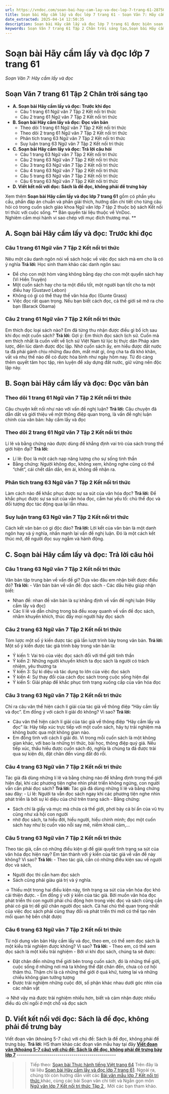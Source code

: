 ```yaml
---
url: https://vndoc.com/soan-bai-hay-cam-lay-va-doc-lop-7-trang-61-287507
title: Soạn bài Hãy cầm lấy và đọc lớp 7 trang 61 - Soạn Văn 7: Hãy cầm lấy và đọc - VnDoc.com
date_extracted: 2025-04-14 12:50:35
description: Soạn bài Hãy cầm lấy và đọc lớp 7 trang 61 được biên soạn nhằm giúp các em HS đạt kết quả tốt trong quá trình làm bài tập và học tập môn Ngữ văn lớp 7 sách Kết nối tri thức.
keywords: Soạn Văn 7 trang 61 Tập 2 Chân trời sáng tạo,Soạn bài Hãy cầm lấy và đọc lớp 7 trang 61,soạn bài Hãy cầm lấy và đọc,soạn Hãy cầm lấy và đọc,soạn văn 7 Hãy cầm lấy và đọc,soạn bài Hãy cầm lấy và đọc lớp 7,soạn bài Hãy cầm lấy và đọc trang 61,Hãy cầm lấy và đọc,Hãy cầm lấy và đọc lớp 7,Hãy cầm lấy và đọc trang 61,Hãy cầm lấy và đọc huỳnh như phương,soạn ngữ văn 7 Hãy cầm lấy và đọc
---
```


# Soạn bài Hãy cầm lấy và đọc lớp 7 trang 61
 _Soạn Văn 7: Hãy cầm lấy và đọc_
## **Soạn Văn 7 trang 61 Tập 2 Chân trời sáng tạo**
  * **A. Soạn bài Hãy cầm lấy và đọc: Trước khi đọc**
    * Câu 1 trang 61 Ngữ văn 7 Tập 2 Kết nối tri thức
    * Câu 2 trang 61 Ngữ văn 7 Tập 2 Kết nối tri thức
  * **B. Soạn bài Hãy cầm lấy và đọc: Đọc văn bản**
    * Theo dõi 1 trang 61 Ngữ văn 7 Tập 2 Kết nối tri thức
    * Theo dõi 2 trang 61 Ngữ văn 7 Tập 2 Kết nối tri thức
    * Phân tích trang 63 Ngữ văn 7 Tập 2 Kết nối tri thức
    * Suy luận trang 63 Ngữ văn 7 Tập 2 Kết nối tri thức
  * **C. Soạn bài Hãy cầm lấy và đọc: Trả lời câu hỏi**
    * Câu 1 trang 63 Ngữ văn 7 Tập 2 Kết nối tri thức
    * Câu 2 trang 63 Ngữ văn 7 Tập 2 Kết nối tri thức
    * Câu 3 trang 63 Ngữ văn 7 Tập 2 Kết nối tri thức
    * Câu 4 trang 63 Ngữ văn 7 Tập 2 Kết nối tri thức
    * Câu 5 trang 63 Ngữ văn 7 Tập 2 Kết nối tri thức
    * Câu 6 trang 63 Ngữ văn 7 Tập 2 Kết nối tri thức
  * **D. Viết kết nối với đọc: Sách là để đọc, không phải để trưng bày**

Xem thêm
**Soạn bài Hãy cầm lấy và đọc lớp 7 trang 61** gồm có phần yêu cầu, phần đáp án chuẩn và phần giải thích, hướng dẫn chi tiết cho từng câu hỏi có trong cuốn  sách giáo khoa Ngữ văn lớp 7 tập 2 thuộc bộ sách Kết nối tri thức với cuộc sống.
** Bản quyền tài liệu thuộc về VnDoc.   
Nghiêm cấm mọi hành vi sao chép với mục đích thương mại. **
## **A. Soạn bài Hãy cầm lấy và đọc: Trước khi đọc**
### Câu 1 trang 61 Ngữ văn 7 Tập 2 Kết nối tri thức
Nêu một câu danh ngôn nói về  sách hoặc về việc đọc sách mà em cho là có ý nghĩa
**Trả lời:**
Học sinh tham khảo các danh ngôn sau:
  * Để cho con một hòm vàng không bằng dạy cho con một quyển sách hay \(Vi Hiền Truyện\)
  * Một cuốn sách hay cho ta một điều tốt, một người bạn tốt cho ta một điều hay \(Gustavơ Lebon\)
  * Không có gì có thể thay thế văn hóa đọc \(Gunte Grass\)
  * Việc đọc rất quan trọng. Nếu bạn biết cách đọc, cả thế giới sẽ mở ra cho bạn \(Barack Obama\)

### Câu 2 trang 61 Ngữ văn 7 Tập 2 Kết nối tri thức
Em thích đọc loại sách nào? Em đã từng thu nhận được điều gì bổ ích sau khi đọc một cuốn sách?
**Trả lời:**
Gợi ý: Em thích đọc sách lịch sử. Cuốn mà em thích nhất là cuốn viết về lịch sử Việt Nam từ lúc bị thực dân Pháp xâm lược, đến lúc dành được độc lập. Nhờ cuốn sách ấy, em hiểu được đất nước ta đã phải gánh chịu những đau đơn, mất mát gì, ông cha ta đã khó khăn, vất vả như thế nào để có được hòa bình như ngày hôm nay. Từ đó càng thêm quyết tâm học tập, rèn luyện để xây dựng đất nước, giữ vừng nền độc lập này.
## **B. Soạn bài Hãy cầm lấy và đọc: Đọc văn bản**
### Theo dõi 1 trang 61 Ngữ văn 7 Tập 2 Kết nối tri thức
Câu chuyện kết nối như nào với vấn đề nghị luận?
**Trả lời:**
Câu chuyện đã dẫn dắt và giới thiệu về một thông điệp quan trọng, là vấn đề nghị luận chính của văn bản: hãy cầm lấy và đọc
### Theo dõi 2 trang 61 Ngữ văn 7 Tập 2 Kết nối tri thức
Lí lẽ và bằng chứng nào được dùng để khẳng định vai trò của sách trong thế giới hiện đại?
**Trả lời:**
  * Lí lẽ: Đọc là một cách nạp năng lượng cho sự sống tinh thần
  * Bằng chứng: Người không đọc, không xem, không nghe cũng có thể “chết”, cái chết dần dần, êm ái, không dễ nhận ra.

### Phân tích trang 63 Ngữ văn 7 Tập 2 Kết nối tri thức
Làm cách nào để khắc phục được sự sa sút của văn hóa đọc?
**Trả lời:**
Để khắc phục được sự sa sút của văn hóa đọc, cầm hai yếu tố: chủ thể đọc và đối tượng đọc tác động qua lại lẫn nhau.
### Suy luận trang 63 Ngữ văn 7 Tập 2 Kết nối tri thức
Cách kết văn bản có gì độc đáo?
**Trả lời:**
Lời kết của văn bản là một danh ngôn hay và ý nghĩa, nhấn mạnh lại vấn đề nghị luận. Đó là một cách kết thúc mở, để người đọc suy ngẫm và hành động.
## **C. Soạn bài Hãy cầm lấy và đọc: Trả lời câu hỏi**
### Câu 1 trang 63 Ngữ văn 7 Tập 2 Kết nối tri thức
Văn bản tập trung bàn về vấn đề gì? Dựa vào đâu em nhận biết được điều đó?
**Trả lời:**
\- Văn bản bàn về vấn đề: đọc  sách
\- Các dấu hiệu giúp nhận biết:
  * Nhan đề: nhan đề văn bản là sự khẳng định về vấn đề nghị luận \(Hãy cầm lấy và đọc\)
  * Các lí lẽ và dẫn chứng trong bà đều xoay quanh về vấn đề đọc sách, nhằm khuyến khích, thúc đẩy mọi người hãy đọc sách

### Câu 2 trang 63 Ngữ văn 7 Tập 2 Kết nối tri thức
Tóm lược một số ý kiến được tác giả lần lượt trình bày trong văn bản.
**Trả lời:**
Một số ý kiến được tác giả trình bày trong văn bản là:
  * Ý kiến 1: Vai trò của việc đọc sách đối với thế giới tinh thần
  * Ý kiến 2: Những người khuyến khích ta đọc sách là người có trách nhiệm, yêu thương ta
  * Ý kiến 3: Sự kì diệu và tác dụng to lớn của việc đọc sách
  * Ý kiến 4: Sự thay đổi của cách đọc sách trong cuộc sống hiện đại
  * Ý kiến 5: Giải pháp để khắc phục tình trạng xuống cấp của văn hóa đọc

### Câu 3 trang 63 Ngữ văn 7 Tập 2 Kết nối tri thức
Chỉ ra câu văn thể hiện cách lí giải của tác giả về thông điệp “Hãy cầm lấy và đọc”. Em đồng ý với cách lí giải đó không? Vì sao?
**Trả lời:**
  * Câu văn thể hiện cách lí giải của tác giả về thông điệp “Hãy cầm lấy và đọc” là: Hãy tiếp xúc trực tiếp với một cuốn sách, hãy tự trải nghiệm mà không bước qua một không gian nào.
  * Em đồng tình với cách lí giải đó. Vì trong mỗi cuốn sách là một không gian khác, với bao la những tri thức, bài học, thông điệp quý giá. Nếu tiếp xúc, thấu hiểu được cuốn sách đó, nghĩa là chúng ta đã được trải qua sự kiện đó, đặt chân đến vùng đất đó rồi.

### Câu 4 trang 63 Ngữ văn 7 Tập 2 Kết nối tri thức
Tác giả đã dùng những lí lẽ và bằng chứng nào để khẳng định trong thế giới hiện đại, khi các phương tiện nghe nhìn phát triển không ngừng, con người vẫn cần phải đọc  sách?
**Trả lời:**
Tác giả đã dùng những lí lẽ và bằng chứng sau đây:
\- Lí lẽ: Người ta vẫn đọc sách ngay khi các phương tiện nghe nhìn phát triển là bởi sự kì diệu của chữ trên trang sách
\- Bằng chứng:
  * Sách chỉ là giấy và mực mà chứa cả thế giới, phơi bày cả bí ẩn của vũ trụ cũng như xã hội con người
  * nhờ đọc sách, ta hiểu đời, hiểu người, hiểu chính mình; đọc một cuốn sách hay như bị cuốn vào nỗi say mê, niềm khoái cảm,...

### Câu 5 trang 63 Ngữ văn 7 Tập 2 Kết nối tri thức
Theo tác giả, cần có những điều kiện gì để giải quyết tình trạng sa sút của văn hóa đọc hiện nay? Em tán thành với ý kiến của tác giả về vấn đề này không? Vì sao?
**Trả lời:**
\- Theo tác giả, cần có những điều kiện sau về người đọc và sách,
  * Người đọc thì cần ham đọc  sách
  * Sách cũng phải giàu giá trị và ý nghĩa.

→ Thiếu một trong hai điều kiện này, tình trạng sa sút của văn hóa đọc khó cải thiện được.
\- Em đồng ý với ý kiến của tác giả. Bởi muốn văn hóa đọc phát triển thì con người phải chủ động hơn trong việc đọc và sách cũng cần phải có giá trị dể giữ chân người đọc sách. Cả hai chủ thể quan trọng nhất của việc đọc sách phải cùng thay đổi và phát triển thì mới có thể tạo nên mối quan hệ bền chặt được
### Câu 6 trang 63 Ngữ văn 7 Tập 2 Kết nối tri thức
Từ nội dung văn bản Hãy cầm lấy và đọc, theo em, có thể xem đọc sách là một kiểu trải nghiệm được không? Vì sao?
**Trả lời:**
\- Theo em, có thể xem đọc sách là một kiểu trải nghiệm
\- Bởi vì khi đọc sách, chúng ta sẽ được:
  * Đặt chân đến những thế giới bên trong cuốn sách, đó là những thế giới, cuộc sống ở những nơi mà ta không thể đặt chân đến, chưa có cơ hội thăm thú. Thậm chí là cả những thế giới ở quá khứ, tương lai và những chiều không gian tưởng tượng
  * Được trải nghiệm những cuộc đời, số phận khác nhau dưới góc nhìn của các nhân vật

→ Nhờ vậy mà được trải nghiệm nhiều hơn, biết và cảm nhận được nhiều điều dù chỉ ngồi ở một chỗ và đọc sách
## **D. Viết kết nối với đọc: Sách là để đọc, không phải để trưng bày**
Viết đoạn văn \(khoảng 5-7 câu\) với chủ đề: Sách là để đọc, không phải để trưng bày.
**Trả lời:**
HS tham khảo các đoạn văn mẫu hay tại đây [**Viết đoạn văn \(khoảng 5-7 câu\) với chủ đề: Sách là để đọc, không phải để trưng bày lớp 7**](<https://vndoc.com/viet-doan-van-voi-chu-de-sach-la-de-doc-khong-phai-de-trung-bay-289697>)
\-------------------------------------------------
>> Tiếp theo: [Soạn bài Thực hành tiếng Việt trang 64](<https://vndoc.com/soan-bai-thuc-hanh-tieng-viet-lop-7-trang-64-287508>)
Trên đây là tài liệu [Soạn bài Hãy cầm lấy và đọc lớp 7 trang 61](<https://vndoc.com/soan-bai-hay-cam-lay-va-doc-lop-7-trang-61-287507>). Ngoài ra, chúng tôi còn hướng dẫn viết các [ Bài văn mẫu lớp 7 Kết nối tri thức ](<https://vndoc.com/van-mau-lop-7kntt>) khác, cùng các bài Soạn văn chi tiết và Ngắn gọn môn [ Ngữ văn lớp 7 Kết nối tri thức Tập 2 ](<https://vndoc.com/ngu-van-7-kntt-tap2>) . Mời các bạn tham khảo.
